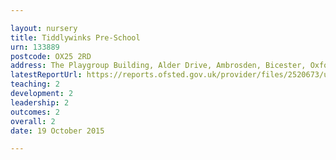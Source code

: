 ```yaml
---

layout: nursery
title: Tiddlywinks Pre-School
urn: 133889
postcode: OX25 2RD
address: The Playgroup Building, Alder Drive, Ambrosden, Bicester, Oxfordshire, OX25 2RD
latestReportUrl: https://reports.ofsted.gov.uk/provider/files/2520673/urn/133889.pdf
teaching: 2
development: 2
leadership: 2
outcomes: 2
overall: 2
date: 19 October 2015

---
```

